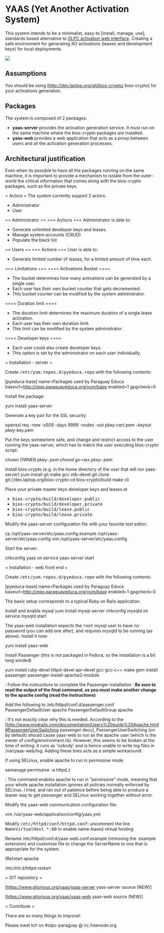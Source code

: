 # YAAS (Yet Another Activation System) #

This system intends to be a minimalist, easy-to [install, manage, use], standards based alternative to <a href="http://activation.laptop.org">OLPC activation web interface</a>. Creating a safe environment for generating XO activations (leases and development keys) for local deployments.

<img src="http://wiki.paraguayeduca.org/images/c/cc/Schema.png" />

## Assumptions ##

You should be using [http://dev.laptop.org/git/bios-crypto/ bios-crypto] for your activations generation.

## Packages ##
The system is composed of 2 packages:
* **yaas-server** provides the activation generation service. It must run on the same machine where the bios-crypto packages are installed.
* **yaas-web** provides a web application that acts as a proxy between users and all the activation generation processes.

## Architectural justification ##
Even when its possible to have all the packages running on the same machine, it is important to provide a mechanism to isolate from the outer-world the critical information that comes along with the bios-crypto packages, such as the private keys.

= Actors =
The system currently support 2 actors.

* Administrator
* User

== Administrator ==
=== Actions ===
Administrator is able to:

* Generate unlimited developer keys and leases.
* Manage system accounts (CRUD)
* Populate the black list

== Users ==
=== Actions ===
User is able to:

* Generate limited number of leases, for a limited amount of time each.

=== Limitations ===
==== Activations Bucket ====
* The bucket determines how many activations can be generated by a single user.
* Each user has their own bucket counter that gets decremented.
* This bucket counter can be modified by the system administrator.

==== Duration limit ====
* The duration limit determines the maximum duration of a single lease activation. 
* Each user has their own duration limit. 
* This limit can be modified by the system administrator.

==== Developer keys ====
* Each user could also create developer keys.
* This option is set by the administrator on each user individually.

= Installation - server =

Create <tt>/etc/yum.repos.d/pyeduca.repo</tt> with the following contents:

  [pyeduca-base]
  name=Packages used by Paraguay Educa
  baseurl=http://repo.paraguayeduca.org/yum/base
  enabled=1
  gpgcheck=0

Install the package:

  yum install yaas-server

Generate a key pair for the SSL security:

  openssl req -new -x509 -days 9999 -nodes -out pkey-cert.pem -keyout pkey-key.pem

Put the keys somewhere safe, and change and restrict access to the user running the yaas-server, which has to match the user executing bios-crypto script:

  chown OWNER pkey-*.pem
  chmod go-rwx pkey-*.pem

Install bios-crypto (e.g. in the home directory of the user that will run yaas-server)
 yum install git make gcc zlib-devel
 git clone git://dev.laptop.org/bios-crypto
 cd bios-crypto/build
 make cli

Place your private master keys developer keys and leases at
* <tt>bios-crypto/build/developer.public</tt>
* <tt>bios-crypto/build/developer.private</tt>
* <tt>bios-crypto/build/lease.public</tt>
* <tt>bios-crypto/build/lease.private</tt>

Modify the yaas-server configuration file with your favorite text editor:

  cp /opt/yaas-server/etc/yaas.config.example /opt/yaas-server/etc/yaas.config
  vim /opt/yaas-server/etc/yaas.config

Start the server:

 chkconfig yaas on
 service yaas-server start

= Installation - web front end =

Create <tt>/etc/yum.repos.d/pyeduca.repo</tt> with the following contents:

  [pyeduca-base]
  name=Packages used by Paraguay Educa
  baseurl=http://repo.paraguayeduca.org/yum/base
  enabled=1
  gpgcheck=0

The basic setup corresponds to a typical Ruby on Rails application.

Install and enable mysql
 yum install mysql-server
 chkconfig mysqld on
 service mysqld start

The yaas-web installation expects the <tt>root</tt> mysql user to have no password (you can add one after), and requires mysqld to be running (as above). Install it now:

 yum install yaas-web

Install Passenger (this is not packaged in Fedora, so the installation is a bit long winded)

 yum install ruby-devel httpd-devel apr-devel gcc gcc-c++ make
 gem install passenger
 passenger-install-apache2-module

: Follow the instructions to complete the Passenger installation
: <b>Be sure to read the output of the final command, as you must make another change to the apache config (read the instructions)</b>

Add the following to /etc/httpd/conf.d/passenger.conf
 PassengerDefaultUser apache
 PassengerDefaultGroup apache

: It's not exactly clear why this is needed. According to the [http://www.modrails.com/documentation/Users%20guide%20Apache.html#PassengerUserSwitching passenger docs], PassengerUserSwitching (on by default) should cause yaas-web to run as the apache user (which is the owner of config/environment.rb). However, this seems to be broken at the time of writing: it runs as 'nobody' and is hence unable to write log files in /var/yaas-web/log. Adding these lines acts as a simple workaround.

If using SELinux, enable apache to run in permissive mode

 semanage permissive -a httpd_t

: This command enables apache to run in "permissive" mode, meaning that your whole apache installation ignores all policies normally enforced by SELinux. I tried, and ran out of patience before being able to produce a leaner way to get passenger and SELinux working together without error.

Modify the yaas-web communication configuration file:

  vim /var/yaas-web/application/config/yaas.yml

Modify <tt>/etc/httpd/conf/httpd.conf</tt>: uncomment the line <tt>NameVirtualHost *:80</tt> to enable name-based virtual hosting 

Rename /etc/httpd/conf.d/yaas-web.conf.example (removing the .example extension) and customise file to change the ServerName to one that is appropriate for the system.

(Re)start apache

 /etc/init.d/httpd restart

= GIT repository =

[https://www.gitorious.org/yaas/yaas-server yaas-server source (NEW)]

[https://www.gitorious.org/yaas/yaas-web yaas-web source (NEW)]

= Contribute =

There are so many things to improve!

Please meet tch on #olpc-paraguay @ irc.freenode.org

